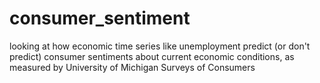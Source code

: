 # consumer_sentiment
looking at how economic time series like unemployment predict (or don't predict) consumer sentiments about current economic conditions, as measured by University of Michigan Surveys of Consumers